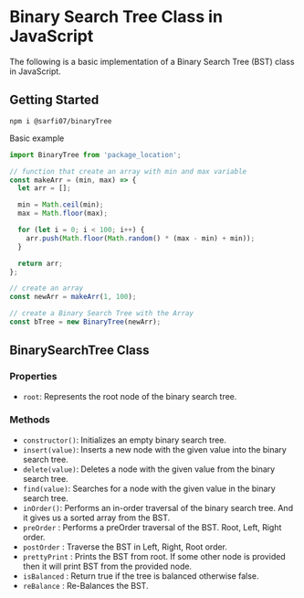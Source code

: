 # Binary Search Tree Class in JavaScript

The following is a basic implementation of a Binary Search Tree (BST) class in JavaScript.

## Getting Started

```code
npm i @sarfi07/binaryTree
```

Basic example

```javascript
import BinaryTree from 'package_location';

// function that create an array with min and max variable
const makeArr = (min, max) => {
  let arr = [];

  min = Math.ceil(min);
  max = Math.floor(max);

  for (let i = 0; i < 100; i++) {
    arr.push(Math.floor(Math.random() * (max - min) + min));
  }

  return arr;
};

// create an array
const newArr = makeArr(1, 100);

// create a Binary Search Tree with the Array
const bTree = new BinaryTree(newArr);
```

## BinarySearchTree Class

### Properties

- `root`: Represents the root node of the binary search tree.

### Methods

- `constructor()`: Initializes an empty binary search tree.
- `insert(value)`: Inserts a new node with the given value into the binary search tree.
- `delete(value)`: Deletes a node with the given value from the binary search tree.
- `find(value)`: Searches for a node with the given value in the binary search tree.
- `inOrder()`: Performs an in-order traversal of the binary search tree. And it gives us a sorted array from the BST.
- `preOrder` : Performs a preOrder traversal of the BST. Root, Left, Right order.
- `postOrder` : Traverse the BST in Left, Right, Root order.
- `prettyPrint` : Prints the BST from root. If some other node is provided then it will print BST from the provided node.
- `isBalanced` : Return true if the tree is balanced otherwise false.
- `reBalance` : Re-Balances the BST.
